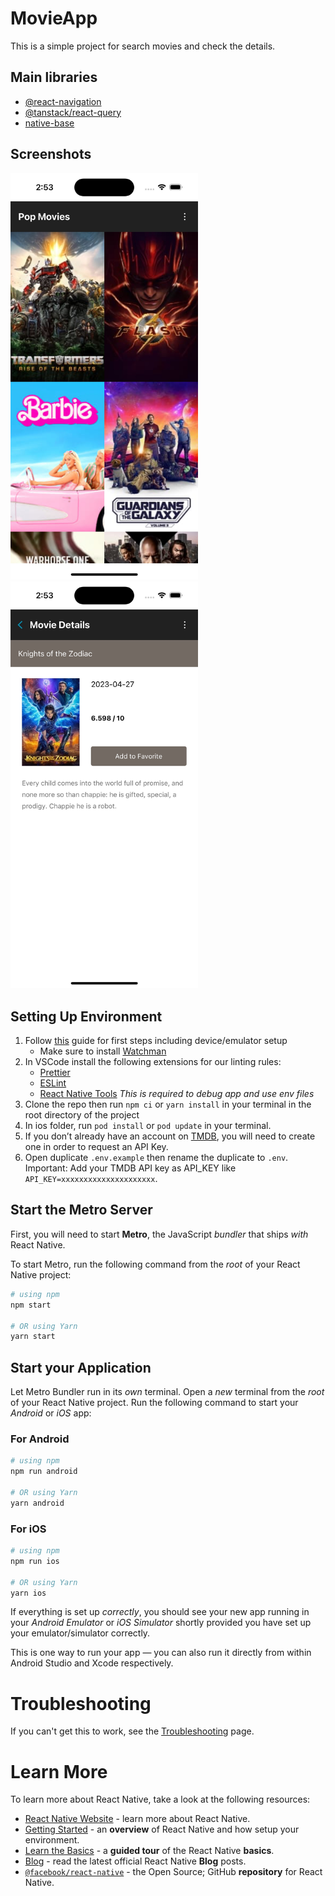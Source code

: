 # MovieApp

This is a simple project for search movies and check the details.

## Main libraries

- [@react-navigation](https://reactnavigation.org/docs/getting-started/)
- [@tanstack/react-query](https://tanstack.com/query/v4/docs/react/overview)
- [native-base](https://docs.nativebase.io/getting-started)

## Screenshots

<img src="assets/screenshots/movie-search.jpg" width="300" alt="Employee data" title="Employee Data title">
<img src="assets/screenshots/movie-details.jpg" width="300" alt="Employee data" title="Employee Data title">

## Setting Up Environment

1. Follow [this](https://reactnative.dev/docs/environment-setup) guide for first steps including device/emulator setup
   - Make sure to install [Watchman](https://facebook.github.io/watchman/docs/install)
2. In VSCode install the following extensions for our linting rules:
   - [Prettier](https://marketplace.visualstudio.com/items?itemName=esbenp.prettier-vscode)
   - [ESLint](https://marketplace.visualstudio.com/items?itemName=dbaeumer.vscode-eslint)
   - [React Native Tools](https://marketplace.visualstudio.com/items?itemName=msjsdiag.vscode-react-native) _This is required to debug app and use env files_
3. Clone the repo then run `npm ci` or `yarn install` in your terminal in the root directory of the project
4. In ios folder, run `pod install` or `pod update` in your terminal.
5. If you don’t already have an account on [TMDB](https://developer.themoviedb.org/reference/intro/getting-started), you will need to create one in order to request an API Key.
6. Open duplicate `.env.example` then rename the duplicate to `.env`. Important: Add your TMDB API key as API_KEY like `API_KEY=xxxxxxxxxxxxxxxxxxxxx`.

## Start the Metro Server

First, you will need to start **Metro**, the JavaScript _bundler_ that ships _with_ React Native.

To start Metro, run the following command from the _root_ of your React Native project:

```bash
# using npm
npm start

# OR using Yarn
yarn start
```

## Start your Application

Let Metro Bundler run in its _own_ terminal. Open a _new_ terminal from the _root_ of your React Native project. Run the following command to start your _Android_ or _iOS_ app:

### For Android

```bash
# using npm
npm run android

# OR using Yarn
yarn android
```

### For iOS

```bash
# using npm
npm run ios

# OR using Yarn
yarn ios
```

If everything is set up _correctly_, you should see your new app running in your _Android Emulator_ or _iOS Simulator_ shortly provided you have set up your emulator/simulator correctly.

This is one way to run your app — you can also run it directly from within Android Studio and Xcode respectively.

# Troubleshooting

If you can't get this to work, see the [Troubleshooting](https://reactnative.dev/docs/troubleshooting) page.

# Learn More

To learn more about React Native, take a look at the following resources:

- [React Native Website](https://reactnative.dev) - learn more about React Native.
- [Getting Started](https://reactnative.dev/docs/environment-setup) - an **overview** of React Native and how setup your environment.
- [Learn the Basics](https://reactnative.dev/docs/getting-started) - a **guided tour** of the React Native **basics**.
- [Blog](https://reactnative.dev/blog) - read the latest official React Native **Blog** posts.
- [`@facebook/react-native`](https://github.com/facebook/react-native) - the Open Source; GitHub **repository** for React Native.
